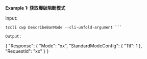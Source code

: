 **Example 1: 获取爆破阻断模式**



Input: 

```
tccli cwp DescribeBanMode --cli-unfold-argument ```

Output: 
```
{
    "Response": {
        "Mode": "xx",
        "StandardModeConfig": {
            "Ttl": 1
        },
        "RequestId": "xx"
    }
}
```

